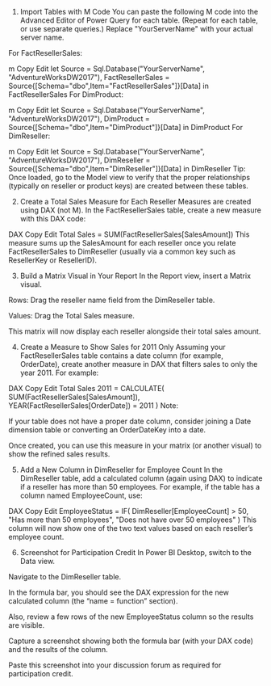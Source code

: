 1. Import Tables with M Code
You can paste the following M code into the Advanced Editor of Power Query for each table. (Repeat for each table, or use separate queries.) Replace "YourServerName" with your actual server name.

For FactResellerSales:

m
Copy
Edit
let
    Source = Sql.Database("YourServerName", "AdventureWorksDW2017"),
    FactResellerSales = Source{[Schema="dbo",Item="FactResellerSales"]}[Data]
in
    FactResellerSales
For DimProduct:

m
Copy
Edit
let
    Source = Sql.Database("YourServerName", "AdventureWorksDW2017"),
    DimProduct = Source{[Schema="dbo",Item="DimProduct"]}[Data]
in
    DimProduct
For DimReseller:

m
Copy
Edit
let
    Source = Sql.Database("YourServerName", "AdventureWorksDW2017"),
    DimReseller = Source{[Schema="dbo",Item="DimReseller"]}[Data]
in
    DimReseller
Tip: Once loaded, go to the Model view to verify that the proper relationships (typically on reseller or product keys) are created between these tables.

2. Create a Total Sales Measure for Each Reseller
Measures are created using DAX (not M). In the FactResellerSales table, create a new measure with this DAX code:

DAX
Copy
Edit
Total Sales = SUM(FactResellerSales[SalesAmount])
This measure sums up the SalesAmount for each reseller once you relate FactResellerSales to DimReseller (usually via a common key such as ResellerKey or ResellerID).

3. Build a Matrix Visual in Your Report
In the Report view, insert a Matrix visual.

Rows: Drag the reseller name field from the DimReseller table.

Values: Drag the Total Sales measure.

This matrix will now display each reseller alongside their total sales amount.

4. Create a Measure to Show Sales for 2011 Only
Assuming your FactResellerSales table contains a date column (for example, OrderDate), create another measure in DAX that filters sales to only the year 2011. For example:

DAX
Copy
Edit
Total Sales 2011 =
CALCULATE(
    SUM(FactResellerSales[SalesAmount]),
    YEAR(FactResellerSales[OrderDate]) = 2011
)
Note:

If your table does not have a proper date column, consider joining a Date dimension table or converting an OrderDateKey into a date.

Once created, you can use this measure in your matrix (or another visual) to show the refined sales results.

5. Add a New Column in DimReseller for Employee Count
In the DimReseller table, add a calculated column (again using DAX) to indicate if a reseller has more than 50 employees. For example, if the table has a column named EmployeeCount, use:

DAX
Copy
Edit
EmployeeStatus = 
IF(
    DimReseller[EmployeeCount] > 50,
    "Has more than 50 employees",
    "Does not have over 50 employees"
)
This column will now show one of the two text values based on each reseller’s employee count.

6. Screenshot for Participation Credit
In Power BI Desktop, switch to the Data view.

Navigate to the DimReseller table.

In the formula bar, you should see the DAX expression for the new calculated column (the “name = function” section).

Also, review a few rows of the new EmployeeStatus column so the results are visible.

Capture a screenshot showing both the formula bar (with your DAX code) and the results of the column.

Paste this screenshot into your discussion forum as required for participation credit.

